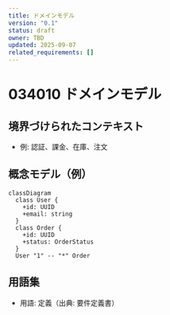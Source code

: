 ```yaml
---
title: ドメインモデル
version: "0.1"
status: draft
owner: TBD
updated: 2025-09-07
related_requirements: []
---
```


# 034010 ドメインモデル

## 境界づけられたコンテキスト
- 例: 認証、課金、在庫、注文

## 概念モデル（例）
```mermaid
classDiagram
  class User {
    +id: UUID
    +email: string
  }
  class Order {
    +id: UUID
    +status: OrderStatus
  }
  User "1" -- "*" Order
```

## 用語集
- 用語: 定義（出典: 要件定義書）

